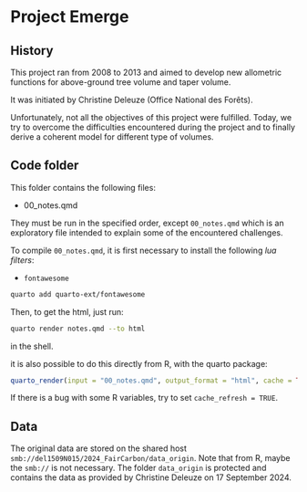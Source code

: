 # Project Emerge

## History
This project ran from 2008 to 2013 and aimed to develop new allometric functions for above-ground tree volume and taper volume.

It was initiated by Christine Deleuze (Office National des Forêts).

Unfortunately, not all the objectives of this project were fulfilled. Today, we try to overcome the difficulties encountered during the project and to finally derive a coherent model for different type of volumes.

## Code folder
This folder contains the following files:
- 00_notes.qmd

They must be run in the specified order, except `00_notes.qmd` which is an exploratory file intended to explain some of the encountered challenges.

To compile `00_notes.qmd`, it is first necessary to install the following *lua filters*:
- `fontawesome`
```sh
quarto add quarto-ext/fontawesome
```
Then, to get the html, just run:
```sh
quarto render notes.qmd --to html
```
in the shell.

it is also possible to do this directly from R, with the quarto package:
```r
quarto_render(input = "00_notes.qmd", output_format = "html", cache = TRUE, cache_refresh = FALSE)
```
If there is a bug with some R variables, try to set `cache_refresh = TRUE`.

## Data
The original data are stored on the shared host `smb://del1509N015/2024_FairCarbon/data_origin`. Note that from R, maybe the `smb://` is not necessary. The folder `data_origin` is protected and contains the data as provided by Christine Deleuze on 17 September 2024.
